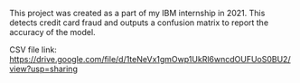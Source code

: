 This project was created as a part of my IBM internship in 2021. This detects credit card fraud and outputs a confusion matrix to report the accuracy of the model.

CSV file link: https://drive.google.com/file/d/1teNeVx1gmOwp1UkRl6wncdOUFUoS0BU2/view?usp=sharing
